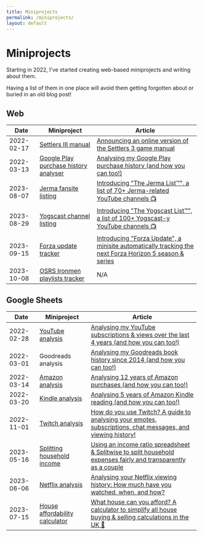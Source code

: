 ```yaml
---
title: Miniprojects
permalink: /miniprojects/
layout: default
---
```


# Miniprojects 

Starting in 2022, I've started creating web-based miniprojects and writing about them. 

Having a list of them in one place will avoid them getting forgotten about or buried in an old blog post!

## Web

| Date | Miniproject | Article |
| -- | -- | -- |
| 2022-02-17 | [Settlers III manual](https://settlers.jakelee.co.uk/) | [Announcing an online version of the Settlers 3 game manual](https://blog.jakelee.co.uk/settlers-3-online-manual/) |
| 2022-03-13 | [Google Play purchase history analyser](/purchase-history/) | [Analysing my Google Play purchase history (and how you can too!)](/analysing-my-google-play-purchase-history/) |
| 2023-08-07 | [Jerma fansite listing](https://channels.jerma.io) | [Introducing "The Jerma List™️", a list of 70+ Jerma-related YouTube channels 📺](https://blog.jakelee.co.uk/jerma-fan-channel-list/)
| 2023-08-29 | [Yogscast channel listing](https://yogscast.jakelee.co.uk/) | [Introducing "The Yogscast List™️", a list of 100+ Yogscast-y YouTube channels 📺](https://blog.jakelee.co.uk/list-of-yogscast-youtube-channels/) |
| 2023-09-15 | [Forza update tracker](https://forza.jakelee.co.uk/) | [Introducing "Forza Update", a minisite automatically tracking the next Forza Horizon 5 season & series](https://blog.jakelee.co.uk/forza-update-timer-miniproject/)
| 2023-10-08 | [OSRS Ironmen playlists tracker](https://ironmen.jakelee.co.uk) | N/A |

## Google Sheets

| Date | Miniproject | Article |
| -- | -- | -- |
| 2022-02-28 | [YouTube analysis](https://docs.google.com/spreadsheets/d/1LJBg9aZL42ri1tEoPPzrRX4M2Q_podGX2CDbGC4OCpk/edit) | [Analysing my YouTube subscriptions & views over the last 4 years (and how you can too!)](/analysing-my-youtube-subscriptions/) |
| 2022-03-01 | Goodreads analysis | [Analysing my Goodreads book history since 2014 (and how you can too!)](/analysing-my-goodreads-book-history/) |
| 2022-03-14 | [Amazon analysis](https://docs.google.com/spreadsheets/d/11faLlOZjgjIRu5zCa9KMKONDCnDs1ZpzDy_mozxVjSg/edit) | [Analysing 12 years of Amazon purchases (and how you can too!)](/analysing-my-amazon-purchases/) |
| 2022-03-20 | [Kindle analysis](https://docs.google.com/spreadsheets/d/1eH3KU0Htb_cMmO6-vij0pQBjInj9gX6-5KQACSqBj4s/) | [Analysing 5 years of Amazon Kindle reading (and how you can too!)](/analysing-5-years-of-amazon-kindle-reading/) |
| 2022-11-01 | [Twitch analysis](https://docs.google.com/spreadsheets/d/16bE6egEtML9t6rPVaqtLMZU7pPjixSlmG_JhVQ0dJkY/edit?usp=sharing) | [How do you use Twitch? A guide to analysing your emotes, subscriptions, chat messages, and viewing history!](/analysing-my-twitch-data/) |
| 2023-05-16 | [Splitting household income](https://docs.google.com/spreadsheets/d/12Y-qo7uVEvAMLfDzJvbHf4MDrCDiUHGnC4XkhPq5vLY/edit?usp=sharing) | [Using an income ratio spreadsheet & Splitwise to split household expenses fairly and transparently as a couple](/using-income-ratio-spreadsheet-split-bills/) |
| 2023-06-06 | [Netflix analysis](https://docs.google.com/spreadsheets/d/1rmQ0BNOr5BrFJQpvTdse7nj_KpFwYDPKW4cmg_3TLXQ/edit?usp=sharing) | [Analysing your Netflix viewing history: How much have you watched, when, and how?](/analysing-netflix-viewing-history/) |
| 2023-07-15 | [House affordability calculator](https://docs.google.com/spreadsheets/d/1mRlD0iMLxMsksKXXV1RNfXXr1IHTWiKCNX_EKCO0noA/edit#gid=0) | [What house can you afford? A calculator to simplify all house buying & selling calculations in the UK 🏡](/house-affordability-spreadsheet/)
